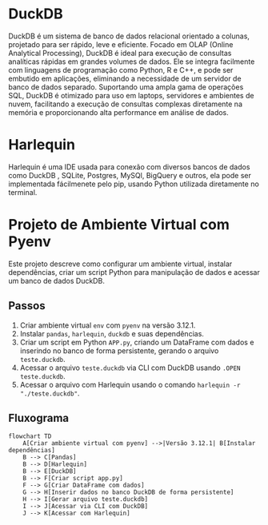 # DuckDB

DuckDB é um sistema de banco de dados relacional orientado a colunas, projetado para ser rápido, leve e eficiente. Focado em OLAP (Online Analytical Processing), DuckDB é ideal para execução de consultas analíticas rápidas em grandes volumes de dados. Ele se integra facilmente com linguagens de programação como Python, R e C++, e pode ser embutido em aplicações, eliminando a necessidade de um servidor de banco de dados separado. Suportando uma ampla gama de operações SQL, DuckDB é otimizado para uso em laptops, servidores e ambientes de nuvem, facilitando a execução de consultas complexas diretamente na memória e proporcionando alta performance em análise de dados.


# Harlequin

Harlequin é uma IDE usada para conexão com diversos bancos de dados como DuckDB , SQLite, Postgres, MySQl, BigQuery e outros, ela pode ser implementada fácilmenete pelo pip, usando Python utilizada diretamente no terminal.

# Projeto de Ambiente Virtual com Pyenv

Este projeto descreve como configurar um ambiente virtual, instalar dependências, criar um script Python para manipulação de dados e acessar um banco de dados DuckDB.

## Passos

1. Criar ambiente virtual `env` com `pyenv` na versão 3.12.1.
2. Instalar `pandas`, `harlequin`, `duckdb` e suas dependências.
3. Criar um script em Python `APP.py`, criando um DataFrame com dados e inserindo no banco de forma persistente, gerando o arquivo `teste.duckdb`.
4. Acessar o arquivo `teste.duckdb` via CLI com DuckDB usando `.OPEN teste.duckdb`.
5. Acessar o arquivo com Harlequin usando o comando `harlequin -r "./teste.duckdb"`.

## Fluxograma

```mermaid
flowchart TD
    A[Criar ambiente virtual com pyenv] -->|Versão 3.12.1| B[Instalar dependências]
    B --> C[Pandas]
    B --> D[Harlequin]
    B --> E[DuckDB]
    B --> F[Criar script app.py]
    F --> G[Criar DataFrame com dados]
    G --> H[Inserir dados no banco DuckDB de forma persistente]
    H --> I[Gerar arquivo teste.duckdb]
    I --> J[Acessar via CLI com DuckDB]
    J --> K[Acessar com Harlequin]
